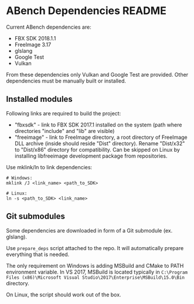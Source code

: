 ABench Dependencies README
==========================

Current ABench dependencies are:

* FBX SDK 2018.1.1
* FreeImage 3.17
* glslang
* Google Test
* Vulkan


From these dependencies only Vulkan and Google Test are provided. Other dependencies must be manually built or installed.

Installed modules
-----------------

Following links are required to build the project:

* "fbxsdk" - link to FBX SDK 2017.1 installed on the system (path where directories "include" and "lib" are visible)
* "freeimage" - link to FreeImage directory, a root directory of FreeImage DLL archive (inside should reside "Dist" directory). Rename "Dist/x32" to "Dist/x86" directory for compatibility. Can be skipped on Linux by installing libfreeimage development package from repositories.

Use mklink/ln to link dependencies:

```
# Windows:
mklink /J <link_name> <path_to_SDK>

# Linux:
ln -s <path_to_SDK> <link_name>
```

Git submodules
--------------

Some dependencies are downloaded in form of a Git submodule (ex. glslang).

Use `prepare_deps` script attached to the repo. It will automatically prepare everything that is needed.

The only requirement on Windows is adding MSBuild and CMake to PATH environment variable. In VS 2017, MSBuild is located typically in `C:\Program Files (x86)\Microsoft Visual Studio\2017\Enterprise\MSBuild\15.0\Bin` directory.

On Linux, the script should work out of the box.
